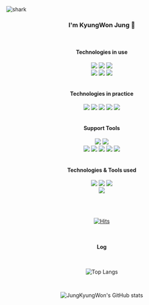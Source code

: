 ![shark](https://capsule-render.vercel.app/api?type=shark&color=gradient&height=140)

<div align=center>
	
### I'm KyungWon Jung 👋 

</div><br>

<div align=center>
	<h4>Technologies in use</h4>
</div>
<div align="center">
	<img src="https://img.shields.io/badge/Java-007396?style=flat&logo=OpenJDK&logoColor=white" />
	<img src="https://img.shields.io/badge/Spring-6DB33F?style=flat&logo=Spring&logoColor=white" />
	<img src="https://img.shields.io/badge/JPA (Hibernate)-00485B?style=flat&logo=Hibernate&logoColor=white"><br>
 	<img src="https://img.shields.io/badge/SpringBoot-6DB33F?style=flat&logo=SpringBoot&logoColor=white" />
	<img src="https://img.shields.io/badge/MySQL-4479A1?style=flat&logo=MySQL&logoColor=white" />
	<img src="https://img.shields.io/badge/MariaDB-003545?style=flat&logo=MariaDB&logoColor=white" />
</div>

<br>
<div align=center>
	<h4>Technologies in practice</h4>
</div>
<div align="center">
	<img src="https://img.shields.io/badge/redis-DC382D?style=flat&logo=redis&logoColor=white">
	<img src="https://img.shields.io/badge/amazon%20ec2-FF9900?style=flat&logo=amazon-ec2&logoColor=white">
	<img src="https://img.shields.io/badge/gitlab-FC6D26?style=flat&logo=gitlab&logoColor=white">
	<img src="https://img.shields.io/badge/jenkins-D24939?style=flat&logo=jenkins&logoColor=white">
	<img src="https://img.shields.io/badge/docker-2496ED?style=flat&logo=docker&logoColor=white">
</div>

<br>
<div align=center>
	<h4>Support Tools</h4>
</div>
<div align=center>
	<img src="https://img.shields.io/badge/IntelliJ %20IDEA-2C2255?style=flat&logo=IntelliJ IDEA&logoColor=white" />
	<img src="https://img.shields.io/badge/Tomcat-F8DC75?style=flat&logo=ApacheTomcat&logoColor=white" /><br>
	<img src="https://img.shields.io/badge/git-F05032?style=flat&logo=git&logoColor=white">
	<img src="https://img.shields.io/badge/postman-FF6C37?style=flat&logo=postman&logoColor=white">
	<img src="https://img.shields.io/badge/GitHub-181717?style=flat&logo=GitHub&logoColor=white" />
	<img src="https://img.shields.io/badge/Notion-000000?style=flat&logo=Notion&logoColor=white" />
	<img src="https://img.shields.io/badge/Jira Software-0052CC?style=flat&logo=Jira Software&logoColor=white" />
</div>
<br>
<div align=center>
	<h4>Technologies & Tools used</h4>
</div>
<div align=center>
	<img src="https://img.shields.io/badge/Oracle-F80000?style=flat&logo=Oracle&logoColor=white" />
	<img src="https://img.shields.io/badge/Eclipse Ide-2C2255?style=flat&logo=eclipseide&logoColor=white" />
	<img src="https://img.shields.io/badge/Python-3776AB?style=flat&logo=Python&logoColor=white" /><br>
	<img src="https://img.shields.io/badge/Slack-4A154B?style=flat&logo=Slack&logoColor=white" />
</div>
<div align=center>
<br><br><br>


[![Hits](https://hits.seeyoufarm.com/api/count/incr/badge.svg?url=https%3A%2F%2Fgithub.com%2Fgjbae1212%2Fkw99j10&count_bg=%233D99C8&title_bg=%23BE4C9C&icon=&icon_color=%23E7E7E7&title=hits&edge_flat=false)](https://hits.seeyoufarm.com)

</div>

<br>
<div align=center>
	<h4>Log</h4>
</div>
<div align=center>
	<br>
	
![Top Langs](https://github-readme-stats.vercel.app/api/top-langs/?username=kw99j10&layout=compact&bg_color=31,f7cac9,92a8d1&title_color=fff&text_color=fff)

</div>

<div align=center>
	<br>
	
![JungKyungWon's GitHub stats](https://github-readme-stats-sand-six-91.vercel.app/api?username=kw99j10&show_icons=true&theme=dracula)

</div>
